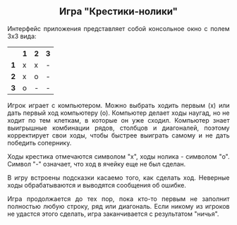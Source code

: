 <h2 align="center">Игра "Крестики-нолики"</h2>

<p align="justify">Интерфейс приложения представляет собой консольное окно с полем 3х3 вида:</p>

<table>
    <tr><th></th><th> 1 </th><th> 2 </th><th> 3 </th></tr>
    <tr><td> <b>1</b> </td><td> x </td><td> x </td><td> - </td></tr>
    <tr><td> <b>2</b> </td><td> x </td><td> o </td><td> - </td></tr>
    <tr><td> <b>3</b> </td><td> o </td><td> - </td><td> - </td></tr>
</table>

<p align="justify">Игрок играет с компьютером. Можно выбрать ходить первым (x) или дать первый ход компьютеру (o).
Компьютер делает ходы наугад, но не ходит по тем клеткам, в которые он уже сходил. Компьютер знает выигрышные
комбинации рядов, столбцов и диагоналей, поэтому корректирует свои ходы, чтобы быстрее выиграть самому и не дать
победить сопернику.</p>
<p align="justify">Ходы крестика отмечаются символом "x", ходы нолика - символом "o". Символ "-" означает, что ход в
ячейку еще не был сделан.</p>
<p align="justify">В игру встроены подсказки касаемо того, как сделать ход. Неверные ходы обрабатываются и выводятся
сообщения об ошибке.</p>
<p align="justify">Игра продолжается до тех пор, пока кто-то первым не заполнит полностью любую строку, ряд или
диагональ. Если никому из игроков не удастся этого сделать, игра заканчивается с результатом "ничья".</p>
